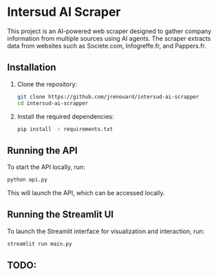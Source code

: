 # Intersud AI Scraper

This project is an AI-powered web scraper designed to gather company information from multiple sources using AI agents. The scraper extracts data from websites such as Societe.com, Infogreffe.fr, and Pappers.fr.

## Installation

1. Clone the repository:

   ```sh
   git clone https://github.com/jrenouard/intersud-ai-scrapper
   cd intersud-ai-scrapper
   ```

2. Install the required dependencies:
   ```sh
   pip install -r requirements.txt
   ```

## Running the API

To start the API locally, run:

```sh
python api.py
```

This will launch the API, which can be accessed locally.

## Running the Streamlit UI

To launch the Streamlit interface for visualization and interaction, run:

```sh
streamlit run main.py
```

## TODO:
